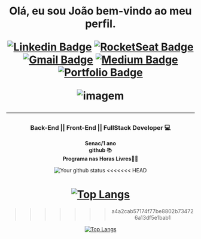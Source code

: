 <h1 align="center"> Olá, eu sou <strong>João</strong> bem-vindo ao meu perfil.
<div align="center">

  
[![Linkedin Badge](https://img.shields.io/badge/-Linkedin-6633cc?style=flat-square&logo=Linkedin&logoColor=white&color=black&link=SEU-LINKEDIN-AQUI)](SEU-LINKEDIN-AQUI)
[![RocketSeat Badge](https://img.shields.io/badge/-RocketSeat-6633cc?style=flat-square&logo=Polymer-Project&logoColor=white&color=black&link=SUA-ROCKETSEAT-AQUI)](SUA-ROCKETSEAT-AQUI)
[![Gmail Badge](https://img.shields.io/badge/-Gmail-c14438?style=flat-square&logo=Gmail&color=black&logoColor=white&link=mailto:SEU-EMAIL-AQUI)](mailto:SEU-EMAIL-AQUI)
[![Medium Badge](https://img.shields.io/badge/-Medium-6633cc?style=flat-square&logo=Elixir&color=black&link=SEU-MEDIUM-AQUI)](SEU-MEDIUM-AQUI)
[![Portfolio Badge](https://img.shields.io/badge/-Portfólio-6633cc?style=flat-square&logo=DTube&logoColor=white&color=black&link=SEU-PORTFOLIO-AQUI)](SEU-PORTFOLIO-AQUI)

</div>


![imagem](https://gifdb.com/images/high/8-bit-doge-meme-praying-sm4jsb802uui299s.gif)
  
<hr>

<h3 align="center"><strong>Back-End || Front-End || FullStack </strong> Developer 💻</h3>

<p align="center">
  <strong>Senac/1 ano  </strong><br>
  <strong>github </strong>📚<br>
  <strong>Programa nas Horas Livres🥘</strong>🚀<br>
</p>

<div align="center">

![Your github status](https://github-readme-stats.vercel.app/api?username=joaovomitblasfermi_icons=true&theme=dark)
<<<<<<< HEAD

[![Top Langs](https://github-readme-stats.vercel.app/api/top-langs/?username=joaovomitblasfermi=compact&theme=dark)](https://github.com/felipecastrosales/github-readme-stats)
=======
>>>>>>> a4a2cab57174f77be8802b734726a13df5e1bab1

[![Top Langs](https://github-readme-stats.vercel.app/api/top-langs/?username=joaovomitblasfermi=compact&theme=dark)](https://github.com/felipecastrosales/github-readme-stats)

  </div>
